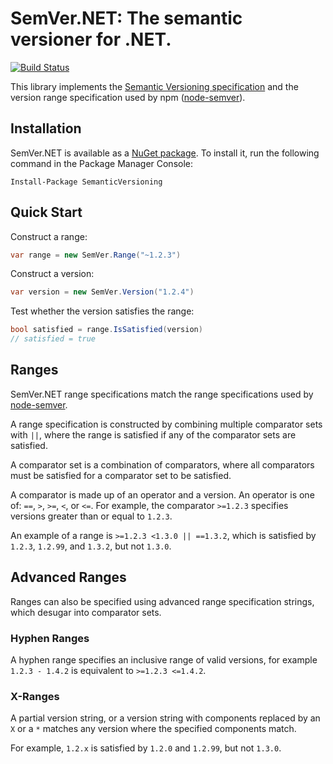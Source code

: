 SemVer.NET: The semantic versioner for .NET.
============================================

[![Build Status](https://travis-ci.org/adamreeve/semver.net.svg?branch=master)](https://travis-ci.org/adamreeve/semver.net)

This library implements the
[Semantic Versioning specification](http://semver.org/)
and the version range specification used by
npm ([node-semver](https://github.com/npm/node-semver)).

Installation
------------

SemVer.NET is available as a [NuGet package](https://www.nuget.org/packages/SemanticVersioning/).
To install it, run the following command in the Package Manager Console:

```
Install-Package SemanticVersioning
```

Quick Start
-----------

Construct a range:

```C#
var range = new SemVer.Range("~1.2.3")
```

Construct a version:
```C#
var version = new SemVer.Version("1.2.4")
```

Test whether the version satisfies the range:
```C#
bool satisfied = range.IsSatisfied(version)
// satisfied = true
```

Ranges
------

SemVer.NET range specifications match the range specifications
used by [node-semver](https://github.com/npm/node-semver).

A range specification is constructed by combining multiple
comparator sets with `||`, where the range is satisfied if any
of the comparator sets are satisfied.

A comparator set is a combination of comparators, where all comparators
must be satisfied for a comparator set to be satisfied.

A comparator is made up of an operator and a version.
An operator is one of: `==`, `>`, `>=`, `<`, or `<=`.
For example, the comparator `>=1.2.3` specifies versions
greater than or equal to `1.2.3`.

An example of a range is `>=1.2.3 <1.3.0 || ==1.3.2`, which
is satisfied by `1.2.3`, `1.2.99`, and `1.3.2`, but not `1.3.0`.

Advanced Ranges
---------------

Ranges can also be specified using advanced range specification strings, which
desugar into comparator sets.

### Hyphen Ranges

A hyphen range specifies an inclusive range of valid versions, for example
`1.2.3 - 1.4.2`
is equivalent to `>=1.2.3 <=1.4.2`.

### X-Ranges

A partial version string, or a version string with components replaced by an `X` or a `*`
matches any version where the specified components match.

For example, `1.2.x` is satisfied by `1.2.0` and `1.2.99`, but not `1.3.0`.
